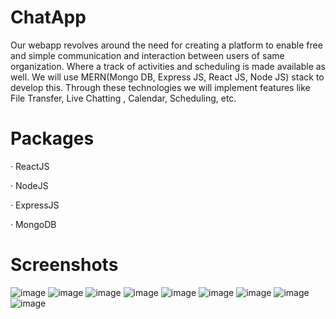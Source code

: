 # ChatApp

Our webapp revolves around the need for creating a platform to enable free and simple communication and interaction between users of same organization. Where a track of activities and scheduling is made available as well. We will use MERN(Mongo DB, Express JS, React JS, Node JS) stack to develop this. Through these technologies we will implement features like File Transfer, Live Chatting , Calendar, Scheduling, etc.

# Packages

·	ReactJS

·	NodeJS

·	ExpressJS

·	MongoDB

# Screenshots

![image](https://github.com/Tombstone2K/ChatApp/assets/74809929/b9d9c9e6-9a4c-47af-9f45-53f809e5446a)
![image](https://github.com/Tombstone2K/ChatApp/assets/74809929/f85254fa-0150-4ed0-afd6-d6f4825a6c90)
![image](https://github.com/Tombstone2K/ChatApp/assets/74809929/36cadc37-8630-4d51-8300-629482de2e4c)
![image](https://github.com/Tombstone2K/ChatApp/assets/74809929/759c6fcb-3d54-46bc-a14f-544dcf032e6a)
![image](https://github.com/Tombstone2K/ChatApp/assets/74809929/f2f77f24-f9f2-4324-bde3-a0205f64d50a)
![image](https://github.com/Tombstone2K/ChatApp/assets/74809929/d7eedde3-2137-4786-9ce9-cdd357d441d3)
![image](https://github.com/Tombstone2K/ChatApp/assets/74809929/2ddb333e-7005-4f1d-b886-7c40a96b400b)
![image](https://github.com/Tombstone2K/ChatApp/assets/74809929/62db5a70-5a79-4511-b69d-c7ed86aa108f)
![image](https://github.com/Tombstone2K/ChatApp/assets/74809929/9a923c0b-c3cb-44bb-9df5-93d37838e588)


